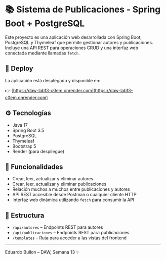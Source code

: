 # 📚 Sistema de Publicaciones - Spring Boot + PostgreSQL

Este proyecto es una aplicación web desarrollada con Spring Boot, PostgreSQL y Thymeleaf que permite gestionar autores y publicaciones. Incluye una API REST para operaciones CRUD y una interfaz web conectada mediante llamadas `fetch`.

## 🔗 Deploy

La aplicación está desplegada y disponible en:

👉 [https://daw-lab13-c0em.onrender.com](https://daw-lab13-c0em.onrender.com)

## ⚙️ Tecnologías

- Java 17
- Spring Boot 3.5
- PostgreSQL
- Thymeleaf
- Bootstrap 5
- Render (para despliegue)

## 🚀 Funcionalidades

- Crear, leer, actualizar y eliminar autores
- Crear, leer, actualizar y eliminar publicaciones
- Relación muchos a muchos entre publicaciones y autores
- API REST accesible desde Postman o cualquier cliente HTTP
- Interfaz web dinámica utilizando `fetch` para consumir la API

## 📂 Estructura

- `/api/autores` – Endpoints REST para autores
- `/api/publicaciones` – Endpoints REST para publicaciones
- `/templates` – Ruta para acceder a las vistas del frontend

---

Eduardo Bullon – DAW, Semana 13 ✨
